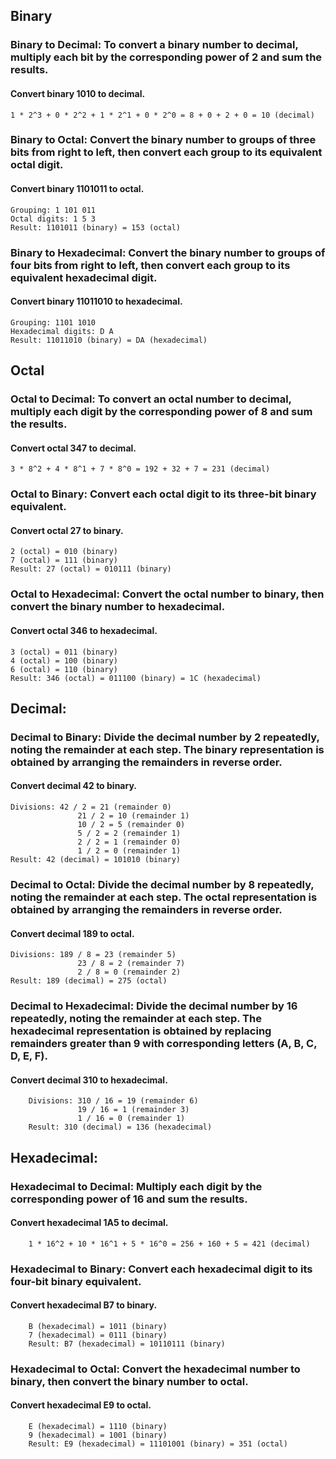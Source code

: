## Binary

### Binary to Decimal: To convert a binary number to decimal, multiply each bit by the corresponding power of 2 and sum the results.

#### Convert binary 1010 to decimal.
```
1 * 2^3 + 0 * 2^2 + 1 * 2^1 + 0 * 2^0 = 8 + 0 + 2 + 0 = 10 (decimal)
```

### Binary to Octal: Convert the binary number to groups of three bits from right to left, then convert each group to its equivalent octal digit.

#### Convert binary 1101011 to octal.
```
Grouping: 1 101 011
Octal digits: 1 5 3
Result: 1101011 (binary) = 153 (octal)
```
### Binary to Hexadecimal: Convert the binary number to groups of four bits from right to left, then convert each group to its equivalent hexadecimal digit.

#### Convert binary 11011010 to hexadecimal.
```
Grouping: 1101 1010
Hexadecimal digits: D A
Result: 11011010 (binary) = DA (hexadecimal)
```

## Octal
### Octal to Decimal: To convert an octal number to decimal, multiply each digit by the corresponding power of 8 and sum the results.

#### Convert octal 347 to decimal.
```
3 * 8^2 + 4 * 8^1 + 7 * 8^0 = 192 + 32 + 7 = 231 (decimal)
```

### Octal to Binary: Convert each octal digit to its three-bit binary equivalent.

#### Convert octal 27 to binary.
```
2 (octal) = 010 (binary)
7 (octal) = 111 (binary)
Result: 27 (octal) = 010111 (binary)
```


### Octal to Hexadecimal: Convert the octal number to binary, then convert the binary number to hexadecimal.

#### Convert octal 346 to hexadecimal.
```
3 (octal) = 011 (binary)
4 (octal) = 100 (binary)
6 (octal) = 110 (binary)
Result: 346 (octal) = 011100 (binary) = 1C (hexadecimal)
```

## Decimal:

### Decimal to Binary: Divide the decimal number by 2 repeatedly, noting the remainder at each step. The binary representation is obtained by arranging the remainders in reverse order.

#### Convert decimal 42 to binary.

```
Divisions: 42 / 2 = 21 (remainder 0)
               21 / 2 = 10 (remainder 1)
               10 / 2 = 5 (remainder 0)
               5 / 2 = 2 (remainder 1)
               2 / 2 = 1 (remainder 0)
               1 / 2 = 0 (remainder 1)
Result: 42 (decimal) = 101010 (binary)
```


### Decimal to Octal: Divide the decimal number by 8 repeatedly, noting the remainder at each step. The octal representation is obtained by arranging the remainders in reverse order.

#### Convert decimal 189 to octal.
```
Divisions: 189 / 8 = 23 (remainder 5)
               23 / 8 = 2 (remainder 7)
               2 / 8 = 0 (remainder 2)
Result: 189 (decimal) = 275 (octal)
```


### Decimal to Hexadecimal: Divide the decimal number by 16 repeatedly, noting the remainder at each step. The hexadecimal representation is obtained by replacing remainders greater than 9 with corresponding letters (A, B, C, D, E, F).

#### Convert decimal 310 to hexadecimal.
```
    Divisions: 310 / 16 = 19 (remainder 6)
               19 / 16 = 1 (remainder 3)
               1 / 16 = 0 (remainder 1)
    Result: 310 (decimal) = 136 (hexadecimal)
```


## Hexadecimal:

### Hexadecimal to Decimal: Multiply each digit by the corresponding power of 16 and sum the results.

#### Convert hexadecimal 1A5 to decimal.
```
    1 * 16^2 + 10 * 16^1 + 5 * 16^0 = 256 + 160 + 5 = 421 (decimal)
```


### Hexadecimal to Binary: Convert each hexadecimal digit to its four-bit binary equivalent.

#### Convert hexadecimal B7 to binary.
```
    B (hexadecimal) = 1011 (binary)
    7 (hexadecimal) = 0111 (binary)
    Result: B7 (hexadecimal) = 10110111 (binary)
```


### Hexadecimal to Octal: Convert the hexadecimal number to binary, then convert the binary number to octal.

#### Convert hexadecimal E9 to octal.
```
    E (hexadecimal) = 1110 (binary)
    9 (hexadecimal) = 1001 (binary)
    Result: E9 (hexadecimal) = 11101001 (binary) = 351 (octal)
```

